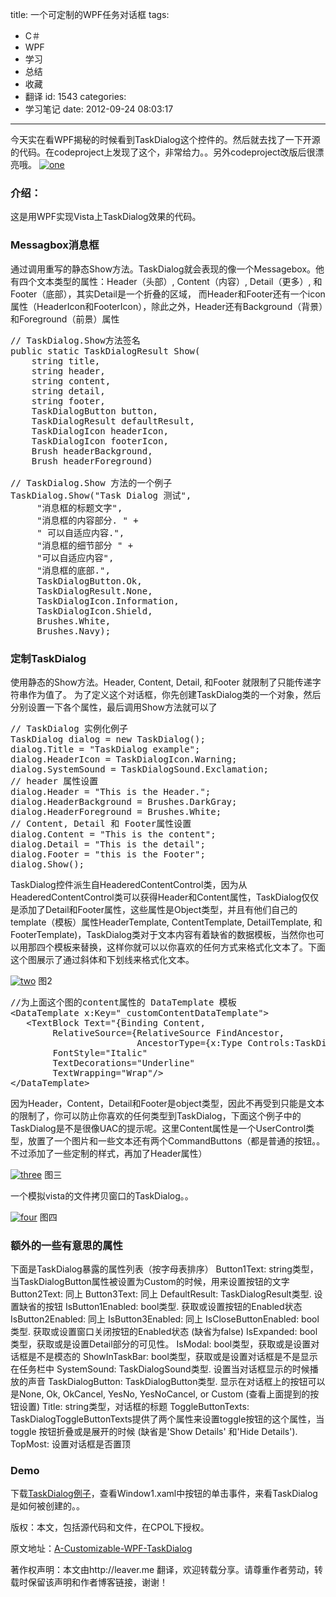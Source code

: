 title: 一个可定制的WPF任务对话框
tags:
  - C＃
  - WPF
  - 学习
  - 总结
  - 收藏
  - 翻译
id: 1543
categories:
  - 学习笔记
date: 2012-09-24 08:03:17
---

今天实在看WPF揭秘的时候看到TaskDialog这个控件的。然后就去找了一下开源的代码。在codeproject上发现了这个，非常给力。。另外codeproject改版后很漂亮哦。
[![]({{BASE_PATH}}/images/ea5f46934b5478701eb79bb9b9b08381704b7996.jpg "one")](http://leaverimage.b0.upaiyun.com/27400_o.jpg)

### 介绍：

这是用WPF实现Vista上TaskDialog效果的代码。

### Messagbox消息框

通过调用重写的静态Show方法。TaskDialog就会表现的像一个Messagebox。他有四个文本类型的属性：Header（头部）, Content（内容）, Detail（更多）, 和 Footer（底部），其实Detail是一个折叠的区域， 而Header和Footer还有一个icon属性（HeaderIcon和FooterIcon），除此之外，Header还有Background（背景）和Foreground（前景）属性

<pre class="lang:c# decode:true " >// TaskDialog.Show方法签名
public static TaskDialogResult Show(
    string title, 
    string header, 
    string content, 
    string detail, 
    string footer, 
    TaskDialogButton button, 
    TaskDialogResult defaultResult, 
    TaskDialogIcon headerIcon, 
    TaskDialogIcon footerIcon, 
    Brush headerBackground, 
    Brush headerForeground)

// TaskDialog.Show 方法的一个例子
TaskDialog.Show("Task Dialog 测试",
     "消息框的标题文字",
     "消息框的内容部分. " +
     " 可以自适应内容.",
     "消息框的细节部分 " +
     "可以自适应内容",
     "消息框的底部.",
     TaskDialogButton.Ok,
     TaskDialogResult.None,
     TaskDialogIcon.Information,
     TaskDialogIcon.Shield,
     Brushes.White,
     Brushes.Navy);</pre> 

### 定制TaskDialog

使用静态的Show方法。Header, Content, Detail, 和Footer 就限制了只能传递字符串作为值了。
为了定义这个对话框，你先创建TaskDialog类的一个对象，然后分别设置一下各个属性，最后调用Show方法就可以了

<pre class="lang:c# decode:true " >// TaskDialog 实例化例子
TaskDialog dialog = new TaskDialog();
dialog.Title = "TaskDialog example";
dialog.HeaderIcon = TaskDialogIcon.Warning;
dialog.SystemSound = TaskDialogSound.Exclamation;
// header 属性设置
dialog.Header = "This is the Header.";
dialog.HeaderBackground = Brushes.DarkGray;
dialog.HeaderForeground = Brushes.White;
// Content, Detail 和 Footer属性设置
dialog.Content = "This is the content";
dialog.Detail = "This is the detail";
dialog.Footer = "this is the Footer";
dialog.Show();</pre> 

TaskDialog控件派生自HeaderedContentControl类，因为从HeaderedContentControl类可以获得Header和Content属性，TaskDialog仅仅是添加了Detail和Footer属性，这些属性是Object类型，并且有他们自己的template（模板）属性HeaderTemplate, ContentTemplate, DetailTemplate, 和 FooterTemplate)，TaskDialog类对于文本内容有着缺省的数据模板，当然你也可以用那四个模板来替换，这样你就可以以你喜欢的任何方式来格式化文本了。下面这个图展示了通过斜体和下划线来格式化文本。

[![]({{BASE_PATH}}/images/05a7c6d00f37749a2b770d0b1f1ebaab51528de0.jpg "two")](http://leaverimage.b0.upaiyun.com/27401_o.jpg)
图2

<pre class="lang:c# decode:true " >//为上面这个图的content属性的 DataTemplate 模板 
&lt;DataTemplate x:Key="_customContentDataTemplate"&gt;
   &lt;TextBlock Text="{Binding Content, 
        RelativeSource={RelativeSource FindAncestor, 
                        AncestorType={x:Type Controls:TaskDialog}}}" 
        FontStyle="Italic" 
        TextDecorations="Underline" 
        TextWrapping="Wrap"/&gt;
&lt;/DataTemplate&gt;</pre> 

因为Header，Content，Detail和Footer是object类型，因此不再受到只能是文本的限制了，你可以防止你喜欢的任何类型到TaskDialog，下面这个例子中的TaskDialog是不是很像UAC的提示呢。这里Content属性是一个UserControl类型，放置了一个图片和一些文本还有两个CommandButtons（都是普通的按钮。。不过添加了一些定制的样式，再加了Header属性）

[![]({{BASE_PATH}}/images/8d51c0c800cce2a90b815b20432b5cd520562e92.jpg "three")](http://leaverimage.b0.upaiyun.com/27402_o.jpg)
图三

一个模拟vista的文件拷贝窗口的TaskDialog。。

[![]({{BASE_PATH}}/images/14c4b78afe3921ae6648d96cdd78718930914d07.jpg "four")](http://leaverimage.b0.upaiyun.com/27403_o.jpg)
图四

### 额外的一些有意思的属性

下面是TaskDialog暴露的属性列表（按字母表排序）
Button1Text: string类型，当TaskDialogButton属性被设置为Custom的时候，用来设置按钮的文字
Button2Text: 同上
Button3Text: 同上
DefaultResult: TaskDialogResult类型. 设置缺省的按钮
IsButton1Enabled: bool类型. 获取或设置按钮的Enabled状态
IsButton2Enabled: 同上
IsButton3Enabled: 同上
IsCloseButtonEnabled: bool类型. 获取或设置窗口关闭按钮的Enabled状态 (缺省为false)
IsExpanded: bool类型，获取或是设置Detail部分的可见性。
IsModal: bool类型，获取或是设置对话框是不是模态的
ShowInTaskBar: bool类型，获取或是设置对话框是不是显示在任务栏中
SystemSound: TaskDialogSound类型. 设置当对话框显示的时候播放的声音
TaskDialogButton: TaskDialogButton类型. 显示在对话框上的按钮可以是None, Ok, OkCancel, YesNo, YesNoCancel, or Custom (查看上面提到的按钮设置)
Title: string类型，对话框的标题
ToggleButtonTexts:  TaskDialogToggleButtonTexts提供了两个属性来设置toggle按钮的这个属性，当toggle 按钮折叠或是展开的时候 (缺省是'Show Details' 和'Hide Details').
TopMost: 设置对话框是否置顶

### Demo

下载[TaskDialog例子](http://pan.baidu.com/share/link?shareid=61407&uk=1493685990)，查看Window1.xaml中按钮的单击事件，来看TaskDialog是如何被创建的。。

版权：本文，包括源代码和文件，在CPOL下授权。

原文地址：[A-Customizable-WPF-TaskDialog](http://www.codeproject.com/Articles/30649/A-Customizable-WPF-TaskDialog)

著作权声明：本文由http://leaver.me 翻译，欢迎转载分享。请尊重作者劳动，转载时保留该声明和作者博客链接，谢谢！